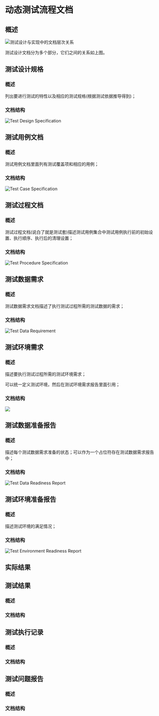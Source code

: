 # 动态测试流程文档

## 概述

![&#x6D4B;&#x8BD5;&#x8BBE;&#x8BA1;&#x4E0E;&#x5B9E;&#x73B0;&#x4E2D;&#x7684;&#x6587;&#x6863;&#x5C42;&#x6B21;&#x5173;&#x7CFB;](../../../../.gitbook/assets/image%20%2898%29.png)

测试设计文档分为多个部分，它们之间的关系如上图。

## 测试设计规格

### 概述

列出要进行测试的特性以及相应的测试规格\(根据测试依据推导得到\)；

### 文档结构

![Test Design Specification](../../../../.gitbook/assets/test-design-specification.png)

## 测试用例文档

### 概述

测试用例文档里面列有测试覆盖项和相应的用例；

### 文档结构

![Test Case Specification](../../../../.gitbook/assets/test-case-specification.png)

## 测试过程文档

### **概述**

测试过程文档\(说白了就是测试套\)描述测试用例集合中测试用例执行前的初始设置、执行顺序、执行后的清理设置；

### 文档结构

![Test Procedure Specification](../../../../.gitbook/assets/test-procedure-specification.png)



## 测试数据需求

### 概述

测试数据需求文档描述了执行测试过程所需的测试数据的需求；

### 文档结构

![Test Data Requirement](../../../../.gitbook/assets/test-data-requirement.png)

## 测试环境需求

### 概述

描述要执行测试过程所需的测试环境需求；

可以统一定义测试环境，然后在测试环境需求报告里面引用；

### 文档结构

![](../../../../.gitbook/assets/test-environment-requirement.png)

## 测试数据准备报告

### 概述

描述每个测试数据需求准备的状态；可以作为一个占位符存在测试数据需求报告中；

### 文档结构

![Test Data Readiness Report](../../../../.gitbook/assets/test-data-readiness-report.png)

## 测试环境准备报告

### 概述

描述测试环境的满足情况；

### 文档结构

![Test Environment Readiness Report](../../../../.gitbook/assets/test-environment-readiness-report.png)

## 实际结果

### 

## 测试结果

### 概述

### 文档结构

## 测试执行记录

### 概述

### 文档结构

## 测试问题报告

### 概述

### 文档结构

